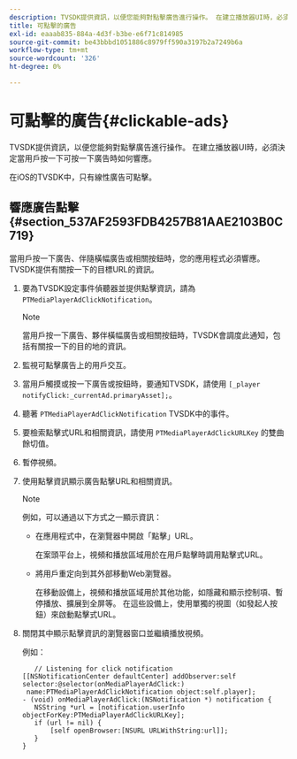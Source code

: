 ```yaml
---
description: TVSDK提供資訊，以便您能夠對點擊廣告進行操作。 在建立播放器UI時，必須決定當用戶按一下可按一下廣告時如何響應。
title: 可點擊的廣告
exl-id: eaaab835-884a-4d3f-b3be-e6f71c814985
source-git-commit: be43bbbd1051886c8979ff590a3197b2a7249b6a
workflow-type: tm+mt
source-wordcount: '326'
ht-degree: 0%

---
```


# 可點擊的廣告{#clickable-ads}

TVSDK提供資訊，以便您能夠對點擊廣告進行操作。 在建立播放器UI時，必須決定當用戶按一下可按一下廣告時如何響應。

在iOS的TVSDK中，只有線性廣告可點擊。

## 響應廣告點擊 {#section_537AF2593FDB4257B81AAE2103B0C719}

當用戶按一下廣告、伴隨橫幅廣告或相關按鈕時，您的應用程式必須響應。 TVSDK提供有關按一下的目標URL的資訊。

1. 要為TVSDK設定事件偵聽器並提供點擊資訊，請為 `PTMediaPlayerAdClickNotification`。

   >[!NOTE]
   >
   >當用戶按一下廣告、夥伴橫幅廣告或相關按鈕時，TVSDK會調度此通知，包括有關按一下的目的地的資訊。

1. 監視可點擊廣告上的用戶交互。
1. 當用戶觸摸或按一下廣告或按鈕時，要通知TVSDK，請使用 `[_player notifyClick:_currentAd.primaryAsset];`。
1. 聽著 `PTMediaPlayerAdClickNotification` TVSDK中的事件。
1. 要檢索點擊式URL和相關資訊，請使用 `PTMediaPlayerAdClickURLKey` 的雙曲餘切值。
1. 暫停視頻。
1. 使用點擊資訊顯示廣告點擊URL和相關資訊。

   >[!NOTE]
   >
   >例如，可以通過以下方式之一顯示資訊：

   * 在應用程式中，在瀏覽器中開啟「點擊」URL。

      在案頭平台上，視頻和播放區域用於在用戶點擊時調用點擊式URL。
   * 將用戶重定向到其外部移動Web瀏覽器。

      在移動設備上，視頻和播放區域用於其他功能，如隱藏和顯示控制項、暫停播放、擴展到全屏等。 在這些設備上，使用單獨的視圖（如發起人按鈕）來啟動點擊式URL。

1. 關閉其中顯示點擊資訊的瀏覽器窗口並繼續播放視頻。

   例如：

   ```
      // Listening for click notification  
   [[NSNotificationCenter defaultCenter] addObserver:self selector:@selector(onMediaPlayerAdClick:)  
    name:PTMediaPlayerAdClickNotification object:self.player]; 
   - (void) onMediaPlayerAdClick:(NSNotification *) notification { 
      NSString *url = [notification.userInfo objectForKey:PTMediaPlayerAdClickURLKey];  
      if (url != nil) { 
          [self openBrowser:[NSURL URLWithString:url]]; 
      } 
   } 
   ```
